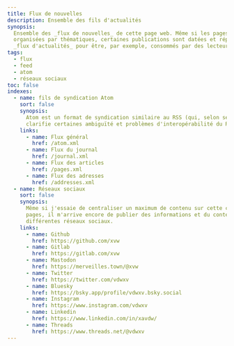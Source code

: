 ```yaml
---
title: Flux de nouvelles
description: Ensemble des fils d'actualités
synopsis: 
  Ensemble des _flux de nouvelles_ de cette page web. Même si les pages sont globalement 
  organisées par thématiques, certaines publications sont datées et réparties en plusieurs
  _flux d'actualités_ pour être, par exemple, consommés par des lecteurs alternatifs.
tags:
  - flux
  - feed
  - atom
  - réseaux sociaux
toc: false
indexes:
  - name: fils de syndication Atom
    sort: false
    synopsis:
      Atom est un format de syndication similaire au RSS (qui, selon ses créateurs, 
      clarifie certaines ambiguïté et problèmes d'interopérabilité du RSS).
    links:
      - name: Flux général
        href: /atom.xml
      - name: Flux du journal
        href: /journal.xml
      - name: Flux des articles
        href: /pages.xml
      - name: Flux des adresses
        href: /addresses.xml
  - name: Réseaux sociaux
    sort: false
    synopsis:
      Même si j'essaie de centraliser un maximum de contenu sur cette collection de
      pages, il m'arrive encore de publier des informations et du contenu sur
      différentes réseaux sociaux.
    links:
      - name: Github
        href: https://github.com/xvw
      - name: Gitlab
        href: https://gitlab.com/xvw
      - name: Mastodon
        href: https://merveilles.town/@xvw
      - name: Twitter
        href: https://twitter.com/vdwxv
      - name: Bluesky
        href: https://bsky.app/profile/vdwxv.bsky.social
      - name: Instagram
        href: https://www.instagram.com/vdwxv
      - name: Linkedin
        href: https://www.linkedin.com/in/xavdw/
      - name: Threads
        href: https://www.threads.net/@vdwxv
---
```

